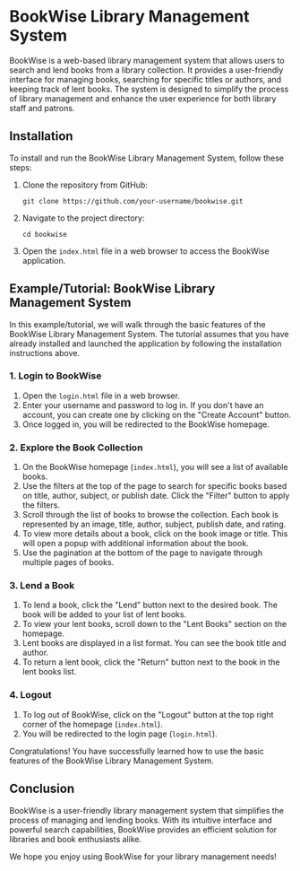 # BookWise Library Management System

BookWise is a web-based library management system that allows users to search and lend books from a library collection. It provides a user-friendly interface for managing books, searching for specific titles or authors, and keeping track of lent books. The system is designed to simplify the process of library management and enhance the user experience for both library staff and patrons.

## Installation

To install and run the BookWise Library Management System, follow these steps:

1. Clone the repository from GitHub:
   ```
   git clone https://github.com/your-username/bookwise.git
   ```

2. Navigate to the project directory:
   ```
   cd bookwise
   ```

3. Open the `index.html` file in a web browser to access the BookWise application.

## Example/Tutorial: BookWise Library Management System

In this example/tutorial, we will walk through the basic features of the BookWise Library Management System. The tutorial assumes that you have already installed and launched the application by following the installation instructions above.

### 1. Login to BookWise

1. Open the `login.html` file in a web browser.
2. Enter your username and password to log in. If you don't have an account, you can create one by clicking on the "Create Account" button.
3. Once logged in, you will be redirected to the BookWise homepage.

### 2. Explore the Book Collection

1. On the BookWise homepage (`index.html`), you will see a list of available books.
2. Use the filters at the top of the page to search for specific books based on title, author, subject, or publish date. Click the "Filter" button to apply the filters.
3. Scroll through the list of books to browse the collection. Each book is represented by an image, title, author, subject, publish date, and rating.
4. To view more details about a book, click on the book image or title. This will open a popup with additional information about the book.
5. Use the pagination at the bottom of the page to navigate through multiple pages of books.

### 3. Lend a Book

1. To lend a book, click the "Lend" button next to the desired book. The book will be added to your list of lent books.
2. To view your lent books, scroll down to the "Lent Books" section on the homepage.
3. Lent books are displayed in a list format. You can see the book title and author.
4. To return a lent book, click the "Return" button next to the book in the lent books list.

### 4. Logout

1. To log out of BookWise, click on the "Logout" button at the top right corner of the homepage (`index.html`).
2. You will be redirected to the login page (`login.html`).

Congratulations! You have successfully learned how to use the basic features of the BookWise Library Management System.

## Conclusion

BookWise is a user-friendly library management system that simplifies the process of managing and lending books. With its intuitive interface and powerful search capabilities, BookWise provides an efficient solution for libraries and book enthusiasts alike.

We hope you enjoy using BookWise for your library management needs!
